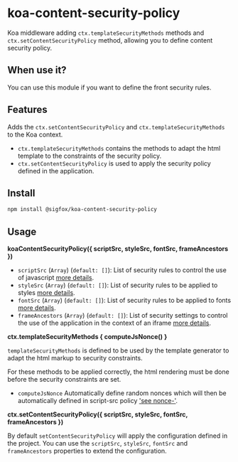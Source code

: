 # koa-content-security-policy

Koa middleware adding `ctx.templateSecurityMethods` methods and `ctx.setContentSecurityPolicy` method, allowing you to define content security policy.

## When use it?

You can use this module if you want to define the front security rules.

## Features

Adds the `ctx.setContentSecurityPolicy` and `ctx.templateSecurityMethods` to the Koa context.

- `ctx.templateSecurityMethods` contains the methods to adapt the html template to the constraints of the security policy.
- `ctx.setContentSecurityPolicy` is used to apply the security policy defined in the application.

## Install

```bash
npm install @sigfox/koa-content-security-policy
```

## Usage

**koaContentSecurityPolicy({ scriptSrc, styleSrc, fontSrc, frameAncestors })**

- `scriptSrc` (`Array`) (`default: []`): List of security rules to control the use of javascript [more details](https://developer.mozilla.org/en-US/docs/Web/HTTP/Headers/Content-Security-Policy/script-src).
- `styleSrc` (`Array`) (`default: []`): List of security rules to be applied to styles [more details](https://developer.mozilla.org/en-US/docs/Web/HTTP/Headers/Content-Security-Policy/style-src).
- `fontSrc` (`Array`) (`default: []`): List of security rules to be applied to fonts [more details](https://developer.mozilla.org/en-US/docs/Web/HTTP/Headers/Content-Security-Policy/font-src).
- `frameAncestors` (`Array`) (`default: []`): List of security settings to control the use of the application in the context of an iframe [more details](https://developer.mozilla.org/en-US/docs/Web/HTTP/Headers/Content-Security-Policy/frame-ancestors).

**ctx.templateSecurityMethods { computeJsNonce() }**

`templateSecurityMethods` is defined to be used by the template generator to adapt the html markup to security constraints.

For these methods to be applied correctly, the html rendering must be done before the security constraints are set.

- `computeJsNonce` Automatically define random nonces which will then be automatically defined in script-src policy ['see nonce-<base64-value>'](https://developer.mozilla.org/en-US/docs/Web/HTTP/Headers/Content-Security-Policy/script-src).

**ctx.setContentSecurityPolicy({ scriptSrc, styleSrc, fontSrc, frameAncestors })**

By default `setContentSecurityPolicy` will apply the configuration defined in the project.
You can use the `scriptSrc`, `styleSrc`, `fontSrc` and `frameAncestors` properties to extend the configuration.
